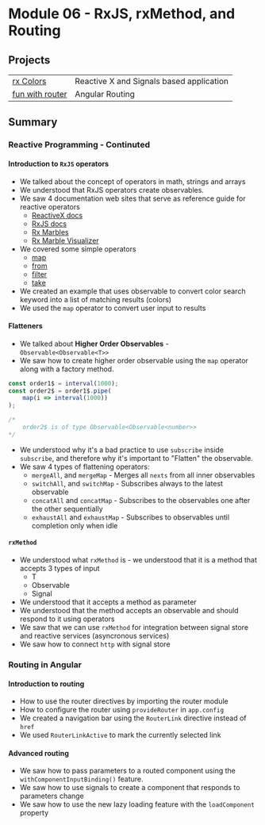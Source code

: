 # Module 06 - RxJS, rxMethod, and Routing

## Projects
|     |     |
| --- | --- |
| [rx Colors](./projects/rx-colors/) | Reactive X and Signals based application |
| [fun with router](./projects/fun-with-router/) | Angular Routing |



## Summary

### Reactive Programming - Continuted
#### Introduction to `RxJS` operators
* We talked about the concept of operators in math, strings and arrays
* We understood that RxJS operators create observables. 
* We saw 4 documentation web sites that serve as reference guide for reactive operators
    * [ReactiveX docs](http://reactivex.io/)
    * [RxJS docs](https://rxjs-dev.firebaseapp.com/)
    * [Rx Marbles](https://rxmarbles.com/)
    * [Rx Marble Visualizer](https://rxviz.com/)
* We covered some simple operators
    * [map](https://rxjs-dev.firebaseapp.com/api/operators/map)
    * [from](https://rxjs-dev.firebaseapp.com/api/index/function/from)
    * [filter](https://rxjs-dev.firebaseapp.com/api/operators/filter)
    * [take](https://rxjs-dev.firebaseapp.com/api/operators/take)
* We created an example that uses observable to convert color search keyword into a list of matching results (colors)
* We used the `map` operator to convert user input to results

#### Flatteners
* We talked about **Higher Order Observables** - `Observable<Observable<T>>`
* We saw how to create higher order observable using the `map` operator along with a factory method.

```typescript
const order1$ = interval(1000);
const order2$ = order1$.pipe(
    map(i => interval(1000))
);

/*
    order2$ is of type Observable<Observable<number>>
*/
```

* We understood why it's a bad practice to use `subscribe` inside `subscribe`, and therefore why it's important to "Flatten" the observable.
* We saw 4 types of flattening operators:
    - `mergeAll`, and `mergeMap` - Merges all `nexts` from all inner observables
    - `switchAll`, and `switchMap` - Subscribes always to the latest observable
    - `concatAll` and `concatMap` - Subscribes to the observables one after the other sequentially
    - `exhaustAll` and `exhaustMap` - Subscribes to observables until completion only when idle

#### `rxMethod`
- We understood what `rxMethod` is - we understood that it is a method that accepts 3 types of input
    - T
    - Observable<T>
    - Signal<T>
- We understood that it accepts a method as parameter
- We understood that the method accepts an observable and should respond to it using operators
- We saw that we can use `rxMethod` for integration between signal store and reactive services (asyncronous services)
- We saw how to connect `http` with signal store


### Routing in Angular
#### Introduction to routing
* How to use the router directives by importing the router module
* How to configure the router using `provideRouter` in `app.config`
* We created a navigation bar using the `RouterLink` directive instead of `href`
* We used `RouterLinkActive` to mark the currently selected link

#### Advanced routing
* We saw how to pass parameters to a routed component using the `withComponentInputBinding()` feature.
* We saw how to use signals to create a component that responds to parameters change
* We saw how to use the new lazy loading feature with the `loadComponent` property

